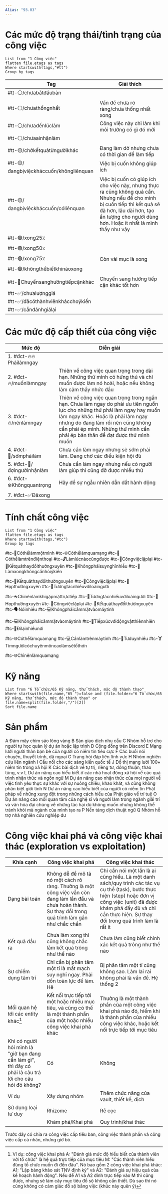 ```yaml
---
Alias: "93.03"
---
```


# Các mức độ trạng thái/tình trạng của công việc
```dataview
List from "1 Công việc" 
flatten file.etags as tags
Where startswith(tags,"#tt")
Group by tags
```

| Tag                                     | Giải thích                                                                                                                                                                                                         |
| --------------------------------------- | ------------------------------------------------------------------------------------------------------------------------------------------------------------------------------------------------------------------ |
| #tt-⚪/chưabắtđầubàn                    |                                                                                                                                                                                                                    |
| #tt-⚪/chưathốngnhất                    | Vấn đề chưa rõ ràng/chưa thống nhất xong                                                                                                                                                                           |
| #tt-⚪/chưađếnlúclàm                    | Công việc này chỉ làm khi môi trường có gì đó mới                                                                                                                                                                  |
| #tt-⚪/chưaainhậnlàm                    |                                                                                                                                                                                                                    |
| #tt-🟡/chờkếtquảtừngườikhác             | Đang làm dở nhưng chưa có thời gian để làm tiếp                                                                                                                                                                    |
| #tt-🟡/đangbịviệckháccuốn/khôngliênquan | Việc bị cuốn không giúp ích                                                                                                                                                                                        |
| #tt-🟡/đangbịviệckháccuốn/cóliênquan    | Việc bị cuốn có giúp ích cho việc này, nhưng thực ra cũng không quá cần. Nhưng nếu để cho mình bị cuốn tiếp thì kết quả sẽ đã hơn, lâu dài hơn, tạo ấn tượng cho người dùng hơn. Hoặc ít nhất là mình thấy như vậy |
| #tt-🟢/xong25٪                          |                                                                                                                                                                                                                    |
| #tt-🟢/xong50٪                          |                                                                                                                                                                                                                    |
| #tt-🟢/xong75٪                          | Còn vài mục là xong                                                                                                                                                                                                |
| #tt-🟢/khôngthểbiếtkhinàoxong           |                                                                                                                                                                                                                    |
| #tt-🔀Chuyểnsanghướngtiếpcậnkhác        | Chuyển sang hướng tiếp cận khác tốt hơn                                                                                                                                                                            |
| #tt-✅/chưalượnggiá                     |                                                                                                                                                                                                                    |
| #tt-✅/đãcóthànhviênkhácchoýkiến        |                                                                                                                                                                                                                    |
| #tt-✅/cầnđánhgiálại                    |                                                                                                                                                                                                                    |

# Các mức độ cấp thiết của công việc
| Mức độ                        | Diễn giải                                                                                                                                                                                                                                                                            |
| ----------------------------- | ------------------------------------------------------------------------------------------------------------------------------------------------------------------------------------------------------------------------------------------------------------------------------------ |
| 1. #đct-🔥🔥Phảilàmngay       |                                                                                                                                                                                                                                                                                      |
| 2. #đct-🔥/muốnlàmngay        | Thiên về công việc quan trọng trong dài hạn. Những thứ mình có hứng thú và chỉ muốn được làm nó hoài, hoặc nếu không làm cảm thấy nhức đầu                                                                                                                                           |
| 3. #đct-🔥/nênlàmngay         | Thiên về công việc quan trọng trong ngắn hạn. Chưa làm ngay do phải ưu tiên nguồn lực cho những thứ phải làm ngay hay muốn làm ngay khác. Hoặc là phải làm ngay nhưng do đang làm rồi nên cũng không cần phải ép mình. Những thứ mình cần phải ép bản thân để đạt được thứ mình muốn |
| 4. #đct-🍃/sớmphảilàm         | Chưa cần làm ngay nhưng sẽ sớm phải làm. Đang chờ các điều kiện hội đủ                                                                                                                                                                                                               |
| 5. #đct-🍃/đợingườinhậnlàm    | Chưa cần làm ngay nhưng nếu có người làm giúp thì cũng đỡ được nhiều thứ                                                                                                                                                                                                             |
| 6. #đct-❄️Khôngquantrọng | Hãy để sự ngẫu nhiên dẫn dắt hành động                                                                                                                                                                                                                                               |
| 7. #đct-✅Đãxong              |                                                                                                                                                                                                                                                                                      |

# Tính chất công việc
```dataview
List from "1 Công việc" 
flatten file.etags as tags
Where startswith(tags,"#tc")
Group by tags
```

#tc-🧍Cóthểlàmmộtmình
#tc-🌐Cóthểlàmquamạng 
#tc-📱Cóthểlàmtrênđiệnthoại
#tc-🔓Làmlúcnàocũngđược
#tc-🔁Côngviệclặplại
#tc-🔁Kếtquảthayđổithườngxuyên
#tc-🧠Khôngphảisuynghĩnhiều
#tc-💬Làmxongkhôngcầnhỏiýkiến

#tc-🔁Kếtquảthayđổithườngxuyên 
#tc-🔁Côngviệclặplại
#tc-💬Họpthườngxuyên
#tc-🥳Tươngtácnhiềuvớiloàingười

#tc-☕Chỉnênlàmkhigặpmặttrựctiếp
#tc-🥳Tươngtácnhiềuvớiloàingười
#tc-💬Họpthườngxuyên
#tc-🔁Côngviệclặplại
#tc-🔁Kếtquảthayđổithườngxuyên
#tc-🗣️Nóinhiều
#tc-💻Khôngphảicắmmặtvàomáytính

#tc-💻Khôngphảicắmmặtvàomáytính
#tc-🌳Tiếpxúcvớiđộngvậtthiênnhiên
#tc-🚴Đilạinhiềunơi

#tc-🌐Cóthểlàmquamạng 
#tc-💻Cầnlàmtrênmáytính
#tc-🧠Tưduynhiều
#tc️-🏋️Tìmngườicóchuyênmôncaolàmsẽtốthơn

#tc-🌐Chỉnênlàmquamạng 
# Kỹ năng 
```dataview 
List from "6 Tổ chức/65 Kỹ năng, thử thách, mức độ thành thạo" 
Where startswith(file.name,"65 ")=false and (file.folder="6 Tổ chức/65 Kỹ năng, thử thách, mức độ thành thạo" or file.name=split(file.folder,"/")[2])
Sort file.name
```
# Sản phẩm
A Đám mây chim sáo lông vàng
B Sàn giao dịch nhu cầu
C Nhóm hỗ trợ cho người tự học quản lý dự án hoặc lập trình
D Cộng đồng trên Discord
E Mạng lưới người thân bạn bè của người có niềm tin tiêu cực
F Các buổi nói chuyện, thuyết trình, dã ngoại
G Trang hỏi đáp liên lĩnh vực
H Nhóm nghiên cứu liên ngành
I Cầu nối cho các sáng kiến quốc tế
J Đồ thị mạng lưới 100+ niềm tin trong xã hội
K Các bài dịch về tự trị, riêng tư, đồng thuận, thao túng, v.v
L Dự án nâng cao hiểu biết ở các nhà hoạt động xã hội về các quá trình nhận thức và ngôn ngữ
M Dự án nâng cao nhận thức của mọi người về việc tình yêu thực sự khác với sự nuông chiều, khao khát, và cũng không phân biệt giới tính
N Dự án nâng cao hiểu biết của người có niềm tin Phật pháp về những xung đột trong những cách hiểu của Phật giáo về trí tuệ
O Dự án nâng cao mối quan tâm của nghệ sĩ và người làm trong ngành giải trí và văn hóa đại chúng về những tác hại dù không muốn nhưng không thể tránh khỏi mà ngành của mình tạo ra
P Nền tảng dịch thuật ngữ
Q Nhóm hỗ trợ nhà nghiên cứu nghiệp dư


# Công việc khai phá và công việc khai thác (exploration vs exploitation) 
| Khía cạnh                                                                                                | Công việc khai phá                                                                                                                                            | Công việc khai thác                                                                                                                                                                                                                  |
| -------------------------------------------------------------------------------------------------------- | ------------------------------------------------------------------------------------------------------------------------------------------------------------- | ------------------------------------------------------------------------------------------------------------------------------------------------------------------------------------------------------------------------------------ |
| Dạng bài toán                                                                                            | Không dễ để mô tả nó một cách rõ ràng. Thường là một công việc vẫn còn đang làm lần đầu và chưa hoàn thành. Sự thay đổi trong quá trình làm gần như chắc chắn | Chỉ cần nói một lần là ai cũng hiểu. Là một danh sách/quy trình các tác vụ cụ thể (task), bước thực hiện (step) hoặc đơn vị công việc (unit) đã được khám phá đầy đủ và chỉ cần thực hiện. Sự thay đổi trong quá trình làm là rất ít |
| Kết quả đầu ra                                                                                           | Chưa làm xong thì cũng không chắc lắm kết quả trông như thế nào                                                                                               | Chưa làm cũng biết chính xác kết quả trông như thế nào                                                                                                                                                                               |
| Sự chiếm dụng tâm trí                                                                                    | Chỉ cần bị phân tâm một tí là mất mạch suy nghĩ ngay. Phải dồn toàn lực để làm. Hê                                                                            | Bị phân tâm một tí cũng không sao. Làm lai rai không phải là vấn đề. Hệ thống 2                                                                                                                                                      |
| Mối quan hệ tới các entity khác[^1]                                                                      | Kết nối trực tiếp tới một hoặc nhiều mục tiêu, và cũng có thể là một thành phần của một hoặc nhiều công việc khai phá khác                                    | Thường là một thành phần của một công việc khai phá nào đó, hiếm khi là thành phần của nhiều công việc khác, hoặc kết nối trực tiếp tới mục tiêu                                                                                     |
| Khi có người hỏi mình là "giờ bạn đang cần làm gì", thì đây có phải là câu trả lời cho câu hỏi đó không? | Có                                                                                                                                                            | Không                                                                                                                                                                                                                                |
| Ví dụ                                                                                                    | Xây dựng nhóm                                                                                                                                                 | Thêm chức năng của vault, thiết kế, dịch                                                                                                                                                                                             |
| Sử dụng loại tư duy                                                                                      | Rhizome                                                                                                                                                       | Rễ cọc                                                                                                                                                                                                                               |
|                                                                                                          | Khám phá/Khai phá                                                                                                                                             | Quy trình/khai thác                                                                                                                                                                                                                  |

Trước đây có chia ra công việc cấp tiểu ban, công việc thành phần và công việc cấp cá nhân, nhưng giờ bỏ.

[^1]: Ví dụ: công việc khai phá A: "Đánh giá mức độ hiểu biết của thành viên với tổ chức" là hệ quả trực tiếp của mục tiêu M: "Các thành viên hiểu đúng tổ chức muốn đi đến đâu". Nó bao gồm 2 công việc khai phá khác: A1: "Lập bảng khảo sát TNV định kỳ" và A2: "Đánh giá sự hiệu quả của kế hoạch hành động". Nếu để A1 và A2 đính trực tiếp vào M thì cũng được, nhưng sẽ làm cây mục tiêu đồ sộ không cần thiết. Dù sao thì nó cũng không có cảm giác đồ sộ bằng việc (khúc này quên ý) 